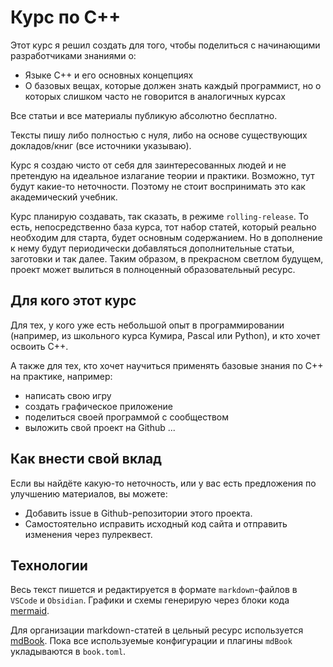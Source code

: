 # Курс по C++
Этот курс я решил создать для того, чтобы поделиться с начинающими разработчиками знаниями о:
- Языке C++ и его основных концепциях
- О базовых вещах, которые должен знать каждый программист, но о которых слишком часто не говорится в аналогичных курсах

Все статьи и все материалы публикую абсолютно бесплатно.

Тексты пишу либо полностью с нуля, либо на основе существующих докладов/книг (все источники указываю).

Курс я создаю чисто от себя для заинтересованных людей и не претендую на идеальное излагание теории и практики. Возможно, тут будут какие-то неточности. Поэтому не стоит воспринимать это как академический учебник.

Курс планирую создавать, так сказать, в режиме `rolling-release`.
То есть, непосредственно база курса, тот набор статей, который реально необходим для старта, будет основным содержанием.
Но в дополнение к нему будут периодически добавляться дополнительные статьи, заготовки и так далее.
Таким образом, в прекрасном светлом будущем, проект может вылиться в полноценный образовательный ресурс.

## Для кого этот курс
Для тех, у кого уже есть небольшой опыт в программировании (например, из школьного курса Кумира, Pascal или Python), и кто хочет освоить C++.

А также для тех, кто хочет научиться применять базовые знания по C++ на практике, например:
- написать свою игру
- создать графическое приложение
- поделиться своей программой с сообществом
- выложить свой проект на Github
...

## Как внести свой вклад
Если вы найдёте какую-то неточность, или у вас есть предложения по улучшению материалов, вы можете:
- Добавить issue в Github-репозитории этого проекта.
- Самостоятельно исправить исходный код сайта и отправить изменения через пулреквест.

## Технологии
Весь текст пишется и редактируется в формате `markdown`-файлов в `VSCode` и `Obsidian`. Графики и схемы генерирую через блоки кода [mermaid](https://mermaid.js.org/).

Для организации markdown-статей в цельный ресурс используется [mdBook](https://github.com/rust-lang/mdBook). Пока все используемые конфигурации и плагины `mdBook` укладываются в `book.toml`.